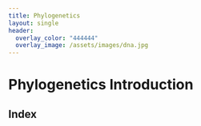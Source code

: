 ```yaml
---
title: Phylogenetics
layout: single
header:
  overlay_color: "444444"
  overlay_image: /assets/images/dna.jpg
---
```


# Phylogenetics Introduction


## Index


  
